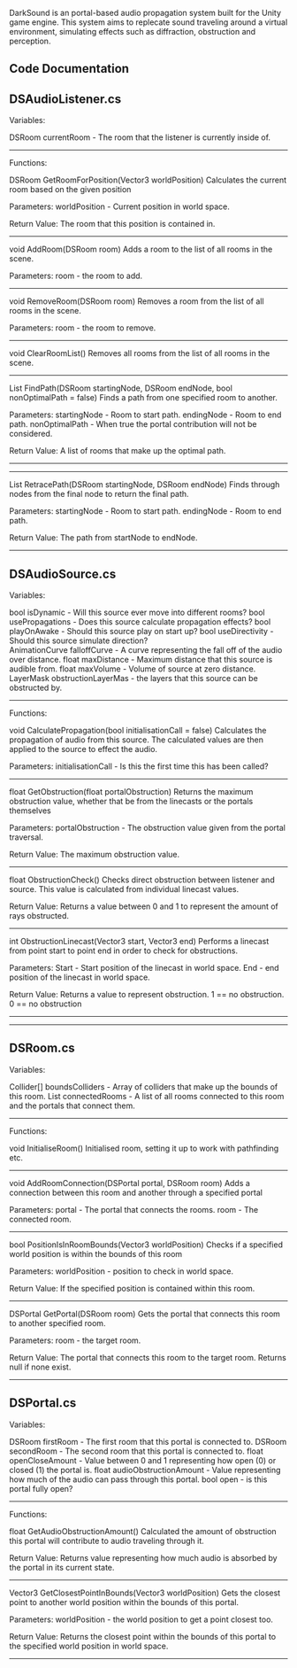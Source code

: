 DarkSound is an portal-based audio propagation system built for the Unity game engine. This system aims to replecate sound traveling around a virtual environment, simulating effects such as diffraction, obstruction and perception. 

Code Documentation
----------------------------------------------------------------------------------------------
DSAudioListener.cs
----------------------------------------------------------------------------------------------
Variables: 

DSRoom currentRoom - The room that the listener is currently inside of. 

----------------------------------------------------------------------------------------------
Functions: 

DSRoom GetRoomForPosition(Vector3 worldPosition)
Calculates the current room based on the given position

Parameters:
worldPosition - Current position in world space.

Return Value:
The room that this position is contained in. 

----------------------------------------------------------------------------------------------

void AddRoom(DSRoom room)
Adds a room to the list of all rooms in the scene. 

Parameters:
room  - the room to add.

----------------------------------------------------------------------------------------------

void RemoveRoom(DSRoom room)
Removes a room from the list of all rooms in the scene. 

Parameters:
room  - the room to remove.

----------------------------------------------------------------------------------------------

void ClearRoomList()
Removes all rooms from the list of all rooms in the scene. 

----------------------------------------------------------------------------------------------

List<DSRoom> FindPath(DSRoom startingNode, DSRoom endNode, bool nonOptimalPath = false)
Finds a path from one specified room to another. 

Parameters:
startingNode - Room to start path. 
endingNode - Room to end path. 
nonOptimalPath - When true the portal contribution will not be considered. 

Return Value:
A list of rooms that make up the optimal path. 


----------------------------------------------------------------------------------------------




----------------------------------------------------------------------------------------------

List<DSRoom> RetracePath(DSRoom startingNode, DSRoom endNode)
Finds through nodes from the final node to return the final path.  

Parameters:
startingNode - Room to start path. 
endingNode - Room to end path. 

Return Value:
The path from startNode to endNode. 


----------------------------------------------------------------------------------------------
DSAudioSource.cs
----------------------------------------------------------------------------------------------
Variables: 

bool isDynamic - Will this source ever move into different rooms?
bool usePropagations - Does this source calculate propagation effects?
bool playOnAwake - Should this source play on start up?
bool useDirectivity - Should this source simulate direction?   
AnimationCurve falloffCurve - A curve representing the fall off of the audio over distance. 
float maxDistance - Maximum distance that this source is audible from. 
float maxVolume - Volume of source at zero distance. 
LayerMask obstructionLayerMas - the layers that this source can be obstructed by. 

----------------------------------------------------------------------------------------------
Functions: 

void CalculatePropagation(bool initialisationCall = false)
Calculates the propagation of audio from this source. The calculated values are then applied to the source to effect the audio. 

Parameters:
initialisationCall - Is this the first time this has been called? 

----------------------------------------------------------------------------------------------

float  GetObstruction(float portalObstruction)
Returns the maximum obstruction value, whether that be from the linecasts or the portals themselves 

Parameters:
portalObstruction - The obstruction value given from the portal traversal. 

Return Value:
The maximum obstruction value. 

----------------------------------------------------------------------------------------------

float  ObstructionCheck()
Checks direct obstruction between listener and source. This value is calculated from  individual linecast values. 

Return Value:
Returns a value between 0 and 1 to represent the amount of rays obstructed.  

----------------------------------------------------------------------------------------------

int  ObstructionLinecast(Vector3 start, Vector3 end)
Performs a linecast from point start to point end in order to check for obstructions. 

Parameters:
Start - Start position of the linecast in world space. 
End - end position of the linecast in world space. 

Return Value:
Returns a value to represent obstruction. 1 == no obstruction. 0 == no obstruction

----------------------------------------------------------------------------------------------
----------------------------------------------------------------------------------------------
DSRoom.cs
----------------------------------------------------------------------------------------------
Variables: 

Collider[] boundsColliders - Array of colliders that make up the bounds of this room. 
List<ConnectedRoom> connectedRooms - A list of all rooms connected to this room and the
portals that connect them. 

----------------------------------------------------------------------------------------------
Functions: 


void InitialiseRoom()
Initialised room, setting it up to work with pathfinding etc. 

----------------------------------------------------------------------------------------------

void  AddRoomConnection(DSPortal portal, DSRoom room)
Adds a connection between this room and another through a specified portal

Parameters:
portal - The portal that connects the rooms. 
room - The connected room. 

----------------------------------------------------------------------------------------------

bool PositionIsInRoomBounds(Vector3 worldPosition)
Checks if a specified world position is within the bounds of this room

Parameters:
worldPosition - position to check in world space.

Return Value:
If the specified position is contained within this room. 

----------------------------------------------------------------------------------------------

DSPortal GetPortal(DSRoom room)
Gets the portal that connects this room to another specified room. 

Parameters:
room - the target room. 

Return Value:
The portal that connects this room to the target room. Returns null if none exist. 

----------------------------------------------------------------------------------------------
DSPortal.cs
----------------------------------------------------------------------------------------------

Variables: 

DSRoom firstRoom - The first room that this portal is connected to. 
DSRoom secondRoom - The second room that this portal is connected to. 
float openCloseAmount - Value between 0 and 1 representing how open (0) or closed (1) the portal is. 
float audioObstructionAmount - Value representing how much of the audio can pass through this portal. 
bool open - is this portal fully open?

----------------------------------------------------------------------------------------------
Functions: 

float GetAudioObstructionAmount()
Calculated the amount of obstruction this portal will contribute to audio traveling through it. 

Return Value:
Returns value representing how much audio is absorbed by the portal in its current state. 

----------------------------------------------------------------------------------------------

Vector3  GetClosestPointInBounds(Vector3 worldPosition)
Gets the closest point to another world position within the bounds of this portal. 

Parameters:
worldPosition - the world position to get a point closest too. 

Return Value:
Returns the closest point within the bounds of this portal to the specified world position in world space. 

----------------------------------------------------------------------------------------------




